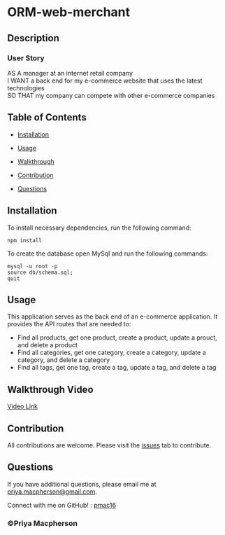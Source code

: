 # ORM-web-merchant

  ## Description
  
  ### User Story
  AS A manager at an internet retail company <br>
  I WANT a back end for my e-commerce website that uses the latest technologies <br>
  SO THAT my company can compete with other e-commerce companies

  ## Table of Contents

  * [Installation](#installation)

  * [Usage](#usage)

  * [Walkthrough](#walkthrough)

  * [Contribution](#contribution)

  * [Questions](#questions)

  ## Installation

  To install necessary dependencies, run the following command:

  ```
  npm install
  ```
  To create the database open MySql and run the following commands:

  ```
  mysql -u root -p
  source db/schema.sql;
  quit
  ```

  ## Usage

  This application serves as the back end of an e-commerce application. It provides the API routes that are needed to:

  - Find all products, get one product, create a product, update a prouct, and delete a product
  - Find all categories, get one category, create a category, update a category, and delete a category
  - Find all tags, get one tag, create a tag, update a tag, and delete a tag

  ## Walkthrough Video

  [Video Link](https://drive.google.com/file/d/1D25hrSC8KNwwBp3yU7CCZ1gG8K9iEfuo/view)
 

  ## Contribution 

  All contributions are welcome. Please visit the [issues](https://github.com/pmac16/ORM-web-merchant/issues) tab  to contribute.

  ## Questions

  If you have additional questions, please email me at priya.macpherson@gmail.com.

  Connect with me on GitHub! : [pmac16](https://github.com/pmac16)

### ©️Priya Macpherson

